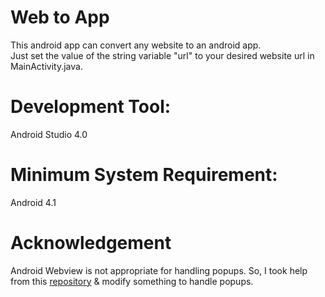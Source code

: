 # Web to App
This android app can convert any website to an android app. <br>
Just set the value of the string variable "url" to your desired website url in MainActivity.java. <br>

# Development Tool: <br>
Android Studio 4.0 <br>

# Minimum System Requirement: <br>
Android 4.1 <br>

# Acknowledgement
Android Webview is not appropriate for handling popups. So, I took help from this <a href="https://github.com/hwasiti/Android-popup-webview-handler">repository</a> & modify something to handle popups.

